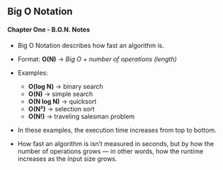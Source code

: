 ## Big O Notation

#### Chapter One - B.O.N. Notes

* Big O Notation describes how fast an algorithm is.  

* Format: **O(N)** → *Big O + number of operations (length)*  

* Examples:  
    - **O(log N)** → binary search  
    - **O(N)** → simple search  
    - **O(N log N)** → quicksort  
    - **O(N²)** → selection sort  
    - **O(N!)** → traveling salesman problem  

* In these examples, the execution time increases from top to bottom.  

* How fast an algorithm is isn’t measured in seconds, but by how the number of operations grows — in other words, how the runtime increases as the input size grows.
